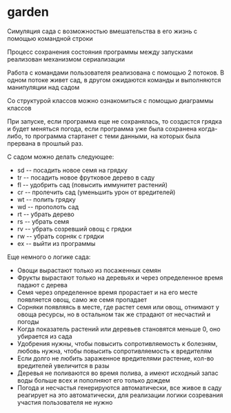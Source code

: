 # garden

Симуляция сада с возможностью вмешательства в его жизнь с помощью командной строки

Процесс сохранения состояния программы между запусками реализован механизмом сериализации

Работа с командами пользователя реализована с помощью 2 потоков. В одном потоке живет сад, в другом ожидаются команды и выполняются манипуляции над садом

Со структурой классов можно ознакомиться с помощью диаграммы классов

При запуске, если программа еще не сохранялась, то создастся грядка и будет меняться погода, если программа уже была сохранена когда-либо, то программа стартанет с теми данными, на которых была прервана в прошлый раз.

С садом можно делать следующее:
  - sd -- посадить новое семя на грядку
  - tr -- посадить новое фрутковое дерево в саду
  - fl -- удобрить сад (повысить иммунитет растений)
  - cr -- пролечить сад (уменьшить урон от вредителей)
  - wt -- полить грядку
  - wd -- прополоть сад
  - rt -- убрать дерево
  - rs -- убрать семя
  - rv -- убрать созревший овощ с грядки
  - rw -- убрать сорняк с грядки
  - ex -- выйти из программы
  
Еще немного о логике сада:
  - Овощи вырастают только из посаженных семян
  - Фрукты вырастают только на деревьях и через определенное время падают с дерева
  - Семя через определенное время прорастает и на его месте появляется овощ, само же семя пропадает
  - Сорняки появляясь в месте, где растет семя или овощ, отнимают у овоща ресурсы, но в остальном так же страдают от несчастий и погоды
  - Когда показатель растений или деревьев становятся меньше 0, оно убирается из сада
  - Удобрения нужны, чтобы повысить сопротивляемость к болезням, любовь нужна, чтобы повысить сопротивляемость к вредителям
  - Если долго не любить зараженное вредителями растение, кол-во вредителей увеличится в разы
  - Деревья не поливаются во время полива, а имеют исходный запас воды больше всех и пополняют его только дождем
  - Погода и несчастья генерируются автоматически, все живое в саду реагирует на это автоматически, для реализации логики созревания участия пользователя не нужно
